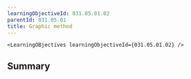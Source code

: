 ```yaml
---
learningObjectiveId: 031.05.01.02
parentId: 031.05.01
title: Graphic method
---
```


```tsx eval
<LearningOBjectives learningObjectiveId={031.05.01.02} />
```

## Summary
